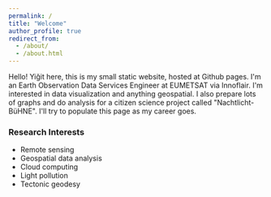```yaml
---
permalink: /
title: "Welcome"
author_profile: true
redirect_from: 
  - /about/
  - /about.html
---
```


Hello! Yiğit here, this is my small static website, hosted at Github pages. I'm an Earth Observation Data Services Engineer at EUMETSAT via Innoflair. I'm interested in data visualization and anything geospatial. I also prepare lots of graphs and do analysis for a citizen science project called "Nachtlicht-BüHNE". I'll try to populate this page as my career goes.

### Research Interests
* Remote sensing
* Geospatial data analysis
* Cloud computing
* Light pollution
* Tectonic geodesy


